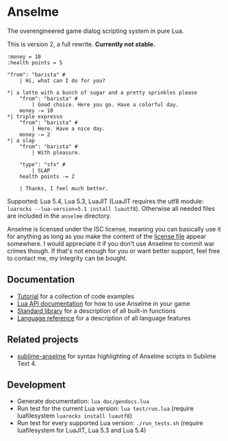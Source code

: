 # Anselme

The overengineered game dialog scripting system in pure Lua.

This is version 2, a full rewrite. **Currently not stable.**

```
:money = 10
:health points = 5

"from": "barista" #
	| Hi, what can I do for you?

*| a latte with a bunch of sugar and a pretty sprinkles please
	"from": "barista" #
		| Good choice. Here you go. Have a colorful day.
	money -= 10
*| triple expresso
	"from": "barista" #
		| Here. Have a nice day.
	money -= 2
*| a slap
	"from": "barista" #
		| With pleasure.

	"type": "sfx" #
		| SLAP
	health points -= 2

	| Thanks, I feel much better.
```

Supported: Lua 5.4, Lua 5.3, LuaJIT (LuaJIT requires the utf8 module: `luarocks --lua-version=5.1 install luautf8`).
Otherwise all needed files are included in the `anselme` directory.

Anselme is licensed under the ISC license, meaning you can basically use it for anything as long as you make the content of the [license file](license) appear somewhere. I would appreciate it if you don't use Anselme to commit war crimes though. If that's not enough for you or want better support, feel free to contact me, my integrity can be bought.

## Documentation

* [Tutorial](doc/tutorial.md) for a collection of code examples
* [Lua API documentation](doc/api.md) for how to use Anselme in your game
* [Standard library](doc/standard_library.md) for a description of all built-in functions
* [Language reference](doc/language.md) for a description of all language features

## Related projects

* [sublime-anselme](https://github.com/Reuh/sublime-anselme) for syntax highlighting of Anselme scripts in Sublime Text 4.

## Development

* Generate documentation: `lua doc/gendocs.lua`
* Run test for the current Lua version: `lua test/run.lua` (require luafilesystem `luarocks install luautf8`)
* Run test for every supported Lua version: `./run_tests.sh` (require luafilesystem for LuaJIT, Lua 5.3 and Lua 5.4)
